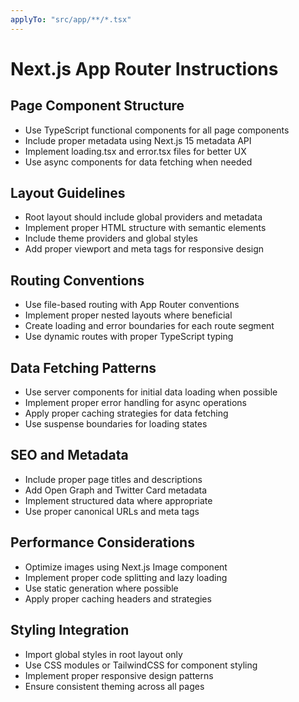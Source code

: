 ```yaml
---
applyTo: "src/app/**/*.tsx"
---
```


# Next.js App Router Instructions

## Page Component Structure
- Use TypeScript functional components for all page components
- Include proper metadata using Next.js 15 metadata API
- Implement loading.tsx and error.tsx files for better UX
- Use async components for data fetching when needed

## Layout Guidelines
- Root layout should include global providers and metadata
- Implement proper HTML structure with semantic elements
- Include theme providers and global styles
- Add proper viewport and meta tags for responsive design

## Routing Conventions
- Use file-based routing with App Router conventions
- Implement proper nested layouts where beneficial
- Create loading and error boundaries for each route segment
- Use dynamic routes with proper TypeScript typing

## Data Fetching Patterns
- Use server components for initial data loading when possible
- Implement proper error handling for async operations
- Apply proper caching strategies for data fetching
- Use suspense boundaries for loading states

## SEO and Metadata
- Include proper page titles and descriptions
- Add Open Graph and Twitter Card metadata
- Implement structured data where appropriate
- Use proper canonical URLs and meta tags

## Performance Considerations
- Optimize images using Next.js Image component
- Implement proper code splitting and lazy loading
- Use static generation where possible
- Apply proper caching headers and strategies

## Styling Integration
- Import global styles in root layout only
- Use CSS modules or TailwindCSS for component styling
- Implement proper responsive design patterns
- Ensure consistent theming across all pages
